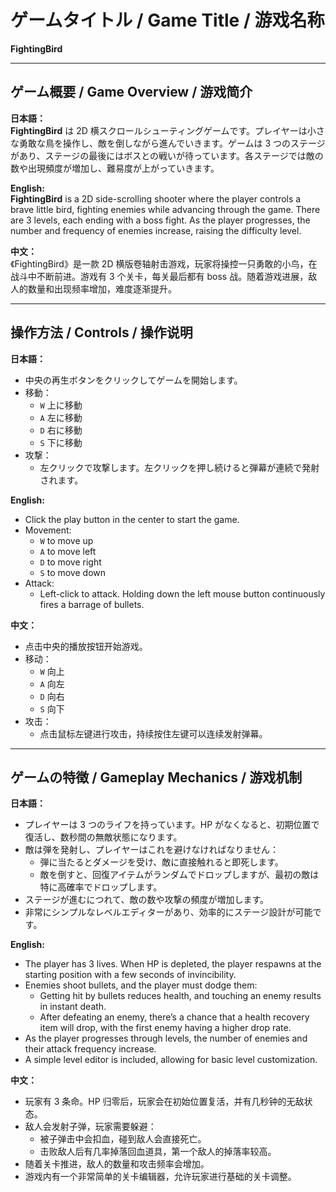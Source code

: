 # ゲームタイトル / Game Title / 游戏名称

**FightingBird**

---

## ゲーム概要 / Game Overview / 游戏简介

**日本語：**  
**FightingBird** は 2D 横スクロールシューティングゲームです。プレイヤーは小さな勇敢な鳥を操作し、敵を倒しながら進んでいきます。ゲームは 3 つのステージがあり、ステージの最後にはボスとの戦いが待っています。各ステージでは敵の数や出現頻度が増加し、難易度が上がっていきます。

**English:**  
**FightingBird** is a 2D side-scrolling shooter where the player controls a brave little bird, fighting enemies while advancing through the game. There are 3 levels, each ending with a boss fight. As the player progresses, the number and frequency of enemies increase, raising the difficulty level.

**中文：**  
《FightingBird》是一款 2D 横版卷轴射击游戏，玩家将操控一只勇敢的小鸟，在战斗中不断前进。游戏有 3 个关卡，每关最后都有 boss 战。随着游戏进展，敌人的数量和出现频率增加，难度逐渐提升。

---

## 操作方法 / Controls / 操作说明

**日本語：**  
- 中央の再生ボタンをクリックしてゲームを開始します。  
- 移動：  
  - `W` 上に移動  
  - `A` 左に移動  
  - `D` 右に移動  
  - `S` 下に移動  
- 攻撃：  
  - 左クリックで攻撃します。左クリックを押し続けると弾幕が連続で発射されます。

**English:**  
- Click the play button in the center to start the game.  
- Movement:  
  - `W` to move up  
  - `A` to move left  
  - `D` to move right  
  - `S` to move down  
- Attack:  
  - Left-click to attack. Holding down the left mouse button continuously fires a barrage of bullets.

**中文：**  
- 点击中央的播放按钮开始游戏。  
- 移动：  
  - `W` 向上  
  - `A` 向左  
  - `D` 向右  
  - `S` 向下  
- 攻击：  
  - 点击鼠标左键进行攻击，持续按住左键可以连续发射弹幕。

---

## ゲームの特徴 / Gameplay Mechanics / 游戏机制

**日本語：**  
- プレイヤーは 3 つのライフを持っています。HP がなくなると、初期位置で復活し、数秒間の無敵状態になります。  
- 敵は弾を発射し、プレイヤーはこれを避けなければなりません：  
  - 弾に当たるとダメージを受け、敵に直接触れると即死します。  
  - 敵を倒すと、回復アイテムがランダムでドロップしますが、最初の敵は特に高確率でドロップします。  
- ステージが進むにつれて、敵の数や攻撃の頻度が増加します。  
- 非常にシンプルなレベルエディターがあり、効率的にステージ設計が可能です。

**English:**  
- The player has 3 lives. When HP is depleted, the player respawns at the starting position with a few seconds of invincibility.  
- Enemies shoot bullets, and the player must dodge them:  
  - Getting hit by bullets reduces health, and touching an enemy results in instant death.  
  - After defeating an enemy, there’s a chance that a health recovery item will drop, with the first enemy having a higher drop rate.  
- As the player progresses through levels, the number of enemies and their attack frequency increase.  
- A simple level editor is included, allowing for basic level customization.

**中文：**  
- 玩家有 3 条命。HP 归零后，玩家会在初始位置复活，并有几秒钟的无敌状态。  
- 敌人会发射子弹，玩家需要躲避：  
  - 被子弹击中会扣血，碰到敌人会直接死亡。  
  - 击败敌人后有几率掉落回血道具，第一个敌人的掉落率较高。  
- 随着关卡推进，敌人的数量和攻击频率会增加。  
- 游戏内有一个非常简单的关卡编辑器，允许玩家进行基础的关卡调整。
